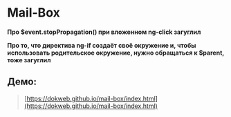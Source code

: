 # Mail-Box

**Про $event.stopPropagation() при вложенном ng-click загуглил**

**Про то, что директива ng-if создаёт своё окружение и, чтобы использовать родительское окружение, нужно обращаться  к $parent, тоже загуглил**

## Демо:
> [https://dokweb.github.io/mail-box/index.html](https://dokweb.github.io/mail-box/index.html)